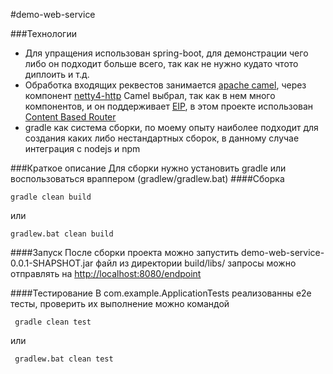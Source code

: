 #demo-web-service

###Технологии

- Для упращения использован spring-boot, для демонстрации чего либо он подходит больше всего, так как не нужно кудато чтото диплоить и т.д.
- Обработка входящих реквестов занимается [apache camel](http://camel.apache.org/), через компонент [netty4-http](http://camel.apache.org/netty-http.html)
Camel выбрал, так как в нем много компонентов, и он поддерживает [EIP](http://camel.apache.org/enterprise-integration-patterns.html), в этом проекте 
использован [Content Based Router](http://camel.apache.org/content-based-router.html)
- gradle как система сборки, по моему опыту наиболее подходит для создания каких либо нестандартных сборок, в данному случае интеграция с nodejs и npm


###Краткое описание
 Для сборки нужно установить gradle или воспользоваться враппером (gradlew/gradlew.bat)
####Сборка
  ```
  gradle clean build
  ```
или
  ```
  gradlew.bat clean build
  ```
####Запуск 
После сборки проекта можно запустить demo-web-service-0.0.1-SHAPSHOT.jar файл из директории build/libs/
запросы можно отправлять на [http://localhost:8080/endpoint](http://localhost:8080/endpoint)

####Тестирование
В com.example.ApplicationTests реализованны e2e тесты, проверить их выполнение можно командой 
 ```
  gradle clean test
 ```
или
 ```
  gradlew.bat clean test
 ```